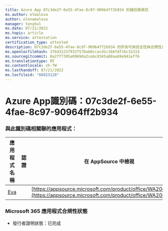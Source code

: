 ```yaml
---
title: Azure App 07c3de2f-6e55-4fae-8c97-90964ff2b934 的識別碼資訊
ms.author: elmalova
author: elenamalova
manager: tonybal
ms.date: 07/21/2022
ms.topic: article
ms.service: attestation
certification_type: attested
description: 07c3de2f-6e55-4fae-8c97-90964ff2b934 的所有可用安全性與合規性資訊。
ms.openlocfilehash: 37b431237932f578ab0ccacd1c16bfdf16c32314
ms.sourcegitcommit: 0a27f7395a0969da2cebc8345a88aa69e841eff6
ms.translationtype: MT
ms.contentlocale: zh-TW
ms.lasthandoff: 07/21/2022
ms.locfileid: "66923128"
---
```

# <a name="azure-app-id-07c3de2f-6e55-4fae-8c97-90964ff2b934"></a>Azure App識別碼：07c3de2f-6e55-4fae-8c97-90964ff2b934


### <a name="apps-associated-with-this-id"></a>與此識別碼相關聯的應用程式：
| **應用程式名稱** | **認證** | **在 AppSource 中檢視** |
|--------------|---------------|-----------------------|
| [Eva](../forward/WA200004345.md) |  | [https://appsource.microsoft.com/product/office/WA200004345](https://appsource.microsoft.com/product/office/WA200004345) |

### <a name="microsoft-365-app-compliance-status"></a>Microsoft 365 應用程式合規性狀態
- 發行者證明狀態：已完成
